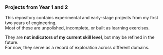 ### Projects from Year 1 and 2

This repository contains experimental and early-stage projects from my first two years of engineering.  
Most of these are unpolished, incomplete, or built as learning exercises.

They are **not indicators of my current skill level**, but may be refined in the future.  
For now, they serve as a record of exploration across different domains.

